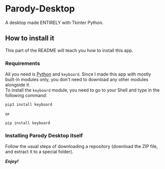 # Parody-Desktop
A desktop made ENTIRELY with Tkinter Python.

## How to install it
This part of the README will teach you how to install this app.  

### Requirements

All you need is [Python](https://www.python.org) and ``keyboard``. Since I made this app with mostly built-in modules only, you don't need to download any other modules alongside it.  
To install the ``keyboard`` module, you need to go to your Shell and type in the following command:  

```
pip3 install keyboard
```
or
```
pip install keyboard
```

### Installing Parody Desktop itself

Follow the usual steps of downloading a repository (download the ZIP file, and extract it to a special folder).  




***Enjoy!***
